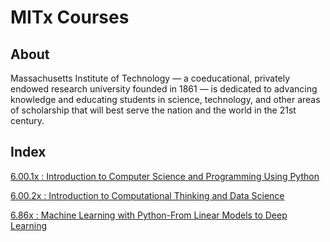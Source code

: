 # MITx Courses

## About

Massachusetts Institute of Technology — a coeducational, privately endowed research university founded in 1861 — is dedicated to advancing knowledge and educating students in science, technology, and other areas of scholarship that will best serve the nation and the world in the 21st century.

## Index

 [6.00.1x : Introduction to Computer Science and Programming Using Python]()
 
 [6.00.2x : Introduction to Computational Thinking and Data Science]()
 
 [6.86x : Machine Learning with Python-From Linear Models to Deep Learning]()
 
 
